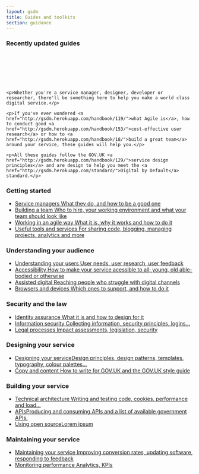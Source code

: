 ```yaml
---
layout: gsdm
title: Guides and toolkits
section: guidance
---
```


<div class="guides-intro">
  <div class="recently-updated">
    <h3>Recently updated guides</h3>
    <br />
    <br />
    <br />
    <br />
    <br />
  </div>
  <div class="getting-started">

    <p>Whether you're a service manager, designer, developer or researcher, there'll be something here to help you make a world class digital service.</p>

    <p>If you've ever wondered <a href="http://gsdm.herokuapp.com/handbook/119/">what Agile is</a>, how to conduct good <a href="http://gsdm.herokuapp.com/handbook/153/">cost-effective user research</a> or how to <a href="http://gsdm.herokuapp.com/handbook/18/">build a great team</a> around your service, these guides will help you.</p>

    <p>All these guides follow the GOV.UK <a href="http://gsdm.herokuapp.com/handbook/129/">service design principles</a> and are design to help you meet the <a href="http://gsdm.herokuapp.com/standard/">Digital by Default</a> standard.</p>

  </div>
</div>

<div class="topic">
  <h3>Getting started</h3>
  <ul>
      <li><a href="/guides-and-toolkits/building-a-team/servicemanager.html"><span class="title">Service managers</span><span class="description">  What they do, and how to be a good one</span></a></li>
      <li><a href="/guides-and-toolkits/building-a-team/"><span class="title">Building a team</span><span class="description">  Who to hire, your working environment and what your team should look like</span></a></li>
      <li><a href="/guides-and-toolkits/working-in-an-agile-way/"><span class="title">Working in an agile way</span><span class="description">  What it is, why it works and how to do it</span></a></li>
      <li><a href="/guides-and-toolkits/tools-and-services/"><span class="title">Useful tools and services</span><span class="description">  For sharing code, blogging, managing projects, analytics and more</span></a></li>
  </ul>
</div>
<div class="topic">
<h3>Understanding your audience</h3>
  <ul>
      <li><a href="/handbook/29/"><span class="title">Understanding your users</span><span class="description">  User needs, user research, user feedback</span></a></li>
      <li><a href="/handbook/29/"><span class="title">Accessibility</span><span class="description">  How to make your service acessible to all; young, old able-bodied or otherwise</span></a></li>
      <li><a href="/handbook/29/"><span class="title">Assisted digital</span><span class="description">  Reaching people who struggle with digital channels</span></a></li>
      <li><a href="/handbook/29/"><span class="title">Browsers and devices</span><span class="description">  Which ones to support, and how to do it</span></a></li>
  </ul>
</div>
<div class="topic">
<h3>Security and the law</h3>
<ul>
    <li><a href="/handbook/29/"><span class="title">Identity assurance</span><span class="description">  What it is and how to design for it</span></a></li>
    <li><a href="/handbook/29/"><span class="title">Information security</span><span class="description">  Collecting information, security principles, logins...</span></a></li>
    <li><a href="/handbook/29/"><span class="title">Legal processes</span><span class="description"> Impact assessments, legislation, security</span></a></li>
</ul>
</div>
<div class="topic">
<h3>Designing your service</h3>
  <ul>
    <li><a href="/handbook/29/"><span class="title">Designing your service</span><span class="description">Design principles, design patterns, templates, typography, colour palettes...</span></a></li>
    <li><a href="/handbook/29/"><span class="title">Copy and content</span><span class="description">  How to write for GOV.UK and the GOV.UK style guide</span></a></li>
  </ul>
</div>
<div class="topic">
<h3>Building your service</h3>
  <ul>
      <li><a href="/handbook/29/"><span class="title">Technical architecture</span><span class="description">  Writing and testing code, cookies, performance and load...</span></a></li>
      <li><a href="/handbook/29/"><span class="title">APIs</span><span class="description">Producing and consuming APIs and a list of available government APIs.</span></a></li>
      <li><a href="/handbook/29/"><span class="title">Using open source</span><span class="description">Lorem ipsum</span></a></li>
    </ul>
</div>
<div class="topic">
<h3>Maintaining your service</h3>
  <ul>
      <li><a href="/handbook/29/"><span class="title">Maintaining your service</span><span class="description">  Improving conversion rates, updating software,  responding to feedback</span></a></li>
      <li><a href="/handbook/29/"><span class="title">Monitoring performance</span><span class="description">  Analytics, KPIs</span></a></li>
  </ul>
</div>


<!--

<div class="categories">
  <div>  
    <h3>Accessibility</h3>
    <ul>
      <li><a href="/guides-and-toolkits/accessibility/accessibilityrequirements.html">Accesibility requirements</a></li>
      <li><a href="/guides-and-toolkits/accessibility/accessibilitystatementsandpolicies.html">Accesibility statements and policies</a></li>
      <li><a href="/guides-and-toolkits/accessibility/wcag2guidelines.html">WCAG 2.0 guidelines</a></li>
    </ul>
  </div>
  <div>
    <h3>APIs</h3>
    <ul>
      <li><a href="/guides-and-toolkits/apis/producingapis.html">Producing APIs</a></li>
      <li><a href="/guides-and-toolkits/apis/usingapis.html">Using APIs</a></li>
    </ul>
  </div>
  <div>
    <h3>Assisted digital</h3>
    <ul>
      <li><a href="/guides-and-toolkits/assisted-digital/assisteddigitalaudiencesize.html">Audience size</a></li>
      <li><a href="/guides-and-toolkits/assisted-digital/deliverymodels.html">Delivery models</a></li>
      <li><a href="/guides-and-toolkits/assisted-digital/whatisassisteddigital.html">What is assisted digital?</a></li>
    </ul>
  </div>
  <div>
    <h3>Building a team</h3>
    <ul>
      <li><a href="/guides-and-toolkits/building-a-team/accessibilityskills.html">Accessibility skills</a></li>
      <li><a href="/guides-and-toolkits/building-a-team/analyticsskills.html">Analytics skills</a></li>
      <li><a href="/guides-and-toolkits/building-a-team/designskills.html">Design skills</a></li>   
      <li><a href="/guides-and-toolkits/building-a-team/managingconsultantsprocuredspecialists.html">Managing consultants/procured specialists</a></li>
      <li><a href="/guides-and-toolkits/building-a-team/procuringconcultantspecialists.html">Procuring consultants and specialists</a></li>     
      <li><a href="/guides-and-toolkits/building-a-team/securityskills.html">Security skills</a></li>           
      <li><a href="/guides-and-toolkits/building-a-team/servicemanager.html">Service manager</a></li>  
      <li><a href="/guides-and-toolkits/building-a-team/whatateamlookslike.html">What a team looks like</a></li>       
      <li><a href="/guides-and-toolkits/building-a-team/workingenvironment.html">Working environment</a></li>          
    </ul>
  </div>
  <div>
    <h3>Colours</h3>
    <ul>
      <li><a href="/guides-and-toolkits/colours/greys.html">Greys</a></li>
      <li><a href="/guides-and-toolkits/colours/index.html">Colour palettes</a></li>    
    </ul>
  </div>
  <div>
    <h3>Cookies</h3>
    <ul>
      <li><a href="/guides-and-toolkits/cookies/cookiewarnings.html">Cookie warnings</a></li>
      <li><a href="/guides-and-toolkits/cookies/usingcookies.html">Using cookies</a></li>   
    </ul>
  </div>
  <div>
    <h3>Copy and content</h3>
    <ul>
      <li><a href="/guides-and-toolkits/copy-and-content/alphabetawarnings.html">Alpha and beta warnings</a></li>
      <li><a href="/guides-and-toolkits/copy-and-content/commonactions.html">Common actions</a></li>    
      <li><a href="/guides-and-toolkits/copy-and-content/copyinofflineorassisteddigitalchannels.html">Copy in offline or Assisted Digital channels</a></li><li><a href="/guides-and-toolkits/copy-and-content/errormessages.html">Error messages</a></li>         
      <li><a href="/guides-and-toolkits/copy-and-content/howtowrite.html">How to write</a></li>
      <li><a href="/guides-and-toolkits/copy-and-content/readingages.html">Reading ages</a></li>            
      <li><a href="/guides-and-toolkits/copy-and-content/styleguide.html">Style guide</a></li>    
      <li><a href="/guides-and-toolkits/copy-and-content/termsandconditions.html">Terms and conditions</a></li>       
      <li><a href="/guides-and-toolkits/copy-and-content/transactionalmicrocopy.html">Transactional microcopy</a></li>            
      <li><a href="/guides-and-toolkits/copy-and-content/wordstoavoid.html">Words to avoid</a></li>               
    </ul>
  </div>
  <div>
    <h3>Design patterns</h3>
    <ul>
        <li><a href="/guides-and-toolkits/design-patterns/index">Getting started</a></li>       
        <li><a href="/guides-and-toolkits/design-patterns/accordion-form.html">Accordion form</a></li>
        <li><a href="/guides-and-toolkits/design-patterns/buttons.html">Buttons</a></li>   
        <li><a href="/guides-and-toolkits/design-patterns/contact-details.html">Contact details</a></li>   
        <li><a href="/guides-and-toolkits/design-patterns/emphasised-form-controls.html">Emphasised form controls</a></li>
        <li><a href="/guides-and-toolkits/design-patterns/form-anatomy.html">Form anatomy</a></li>
        <li><a href="/guides-and-toolkits/design-patterns/hidden-form-controls.html">Hidden form controls</a></li>   
        <li><a href="/guides-and-toolkits/design-patterns/how-to-use.html">How to use</a></li>       
        <li><a href="/guides-and-toolkits/design-patterns/panels.html">Panels</a></li>
        <li><a href="/guides-and-toolkits/design-patterns/progress-indicator.html">Progress indicator</a></li>
        <li><a href="/guides-and-toolkits/design-patterns/registration-form.html">Registration Form</a></li>   
        <li><a href="/guides-and-toolkits/design-patterns/regular-grid.html">Regular grid</a></li>
        <li><a href="/guides-and-toolkits/design-patterns/show-hide.html">Show and hide</a></li>   
        <li><a href="/guides-and-toolkits/design-patterns/show-hide-animated.html">Show and hide (animated)</a></li>   
    </ul>
  </div>
  <div>
    <h3>Designing your service</h3>
    <ul>
        <li><a href="/guides-and-toolkits/designing-your-service/browsercompatability.html">Browser compatibility</a></li>
        <li><a href="/guides-and-toolkits/designing-your-service/buildingprototypes.html">Building prototypes</a></li>
        <li><a href="/guides-and-toolkits/designing-your-service/colourpalettes.html">Colour palettes</a></li>    
        <li><a href="/guides-and-toolkits/designing-your-service/commonpitfallsofdesign.html">Common pitfalls of design</a></li>        
        <li><a href="/guides-and-toolkits/designing-your-service/designingtheinformationyoucollect.html">Designing the information you collect</a></li>
        <li><a href="/guides-and-toolkits/designing-your-service/designpatterns.html">Design patterns</a></li>
      <li><a href="/guides-and-toolkits/designing-your-service/designprincipals.html">Design principals</a></li>
       <li><a href="/guides-and-toolkits/designing-your-service/impactlevels.html">Impact levels</a></li>
       <li><a href="/guides-and-toolkits/designing-your-service/incorperatingdataintodesign.html">Incorperating data into design</a></li>  
       <li><a href="/guides-and-toolkits/designing-your-service/legislativebarrierstodesign.html">Legislative barriers to design</a></li>    
       <li><a href="/guides-and-toolkits/designing-your-service/pagetemplates.html">Page templates</a></li>  
       <li><a href="/guides-and-toolkits/designing-your-service/scssrepo.html">SCSS repository</a></li> 
       <li><a href="/guides-and-toolkits/designing-your-service/sharedassetlibraries.html">Shared asset libraries</a></li>     
       <li><a href="/guides-and-toolkits/designing-your-service/startandendoftransactionpages.html">Start and end of transaction pages</a></li>
       <li><a href="/guides-and-toolkits/designing-your-service/typography.html">Typography</a></li>       
       <li><a href="/guides-and-toolkits/designing-your-service/understandingthesecuritylevel.html">Understanding the security level</a></li>            
       <li><a href="/guides-and-toolkits/designing-your-service/urldesign.html">URL design</a></li>     
    </ul>
  </div>
  <div>
    <h3>Information security</h3>
    <ul>
      <li><a href="/guides-and-toolkits/information-security/fadingpolicy.html">'Fading' policy</a></li>
      <li><a href="/guides-and-toolkits/information-security/informationsecurity.html">Information security</a></li>    
      <li><a href="/guides-and-toolkits/information-security/ocsaguidance.html">OCSA guidance</a></li>
      <li><a href="/guides-and-toolkits/information-security/siroskillsrequirements.html">SIRO skills</a></li>    
      <li><a href="/guides-and-toolkits/information-security/whoownsuserinformation.html">Who owns user information</a></li>
    </ul>
  </div>
  <div>
    <h3>KPIs and analytics</h3>
    <ul>
      <li><a href="/guides-and-toolkits/apis/configureinganalyticstools.html">Configuring analytics tools</a></li>
      <li><a href="/guides-and-toolkits/apis/definingkpis.html">Defining KPIs</a></li>
      <li><a href="/guides-and-toolkits/apis/implementingcostpertransactionmeasure.html">Implementing cost per transaction measure</a></li>   
      <li><a href="/guides-and-toolkits/apis/implementingcustomersatisfactionmeasure.html">Implementing customer satisfaction measure</a></li>        
      <li><a href="/guides-and-toolkits/apis/implementingtransactionsuccessmetric.html">Implementing transaction success metric</a></li>            
      <li><a href="/guides-and-toolkits/apis/settingperformancegoalsovertime.html">Setting performance goals over time</a></li>               
    </ul>
  </div>

  <div>
    <h3>Legal processes</h3>
    <ul>
      <li><a href="/guides-and-toolkits/legal-processes/assuranceandaccreditation.html">Assurance and accreditation</a></li>
      <li><a href="/guides-and-toolkits/legal-processes/csgapprovedprocurement.html">CSG approved procurement</a></li>
      <li><a href="/guides-and-toolkits/legal-processes/impactassessment.html">Impact assessment</a></li>   
      <li><a href="/guides-and-toolkits/legal-processes/ithealthcheck.html">IT health check</a></li>        
      <li><a href="/guides-and-toolkits/legal-processes/openstandardsandlicencing.html">Open standards and licencing</a></li>
    </ul>
  </div>

  <div>
    <h3>Maintaining services</h3>
    <ul>
      <li><a href="/guides-and-toolkits/maintaining-services/actingonuserfeedback.html">Acting on user feedback</a></li>
      <li><a href="/guides-and-toolkits/maintaining-services/hosting.html">Hosting</a></li>
      <li><a href="/guides-and-toolkits/maintaining-services/monitoring.html">Monitoring</a></li>   
      <li><a href="/guides-and-toolkits/maintaining-services/releasestrategies.html">Release strategies</a></li>        
    </ul>
  </div>

  <div>
    <h3>Optimising service performance</h3>
    <ul>
      <li><a href="/guides-and-toolkits/optimising-service-performance/conversionrates.html">Conversion rates</a></li>
      <li><a href="/guides-and-toolkits/optimising-service-performance/datastyleguide.html">Data style guide</a></li>   
      <li><a href="/guides-and-toolkits/optimising-service-performance/multivariatetesting.html">Multivariate testing</a></li>        
    </ul>
  </div>

  <div>
    <h3>Planning to monitor performance</h3>
    <ul>
      <li><a href="/guides-and-toolkits/planning-to-monitor-performance/performanceframework.html">Performance framework</a></li>
      <li><a href="/guides-and-toolkits/planning-to-monitor-performance/settingabaseline.html">Setting a baseline</a></li>    
    </ul>
  </div>

  <div>
    <h3>Technical architecture</h3>
    <ul>
      <li><a href="/guides-and-toolkits/technical-architecture/codetesting.html">Code testing</a></li>
      <li><a href="/guides-and-toolkits/technical-architecture/configurationmanagement.html">Confirguration management</a></li>   
      <li><a href="/guides-and-toolkits/technical-architecture/domainnames.html">Domain names</a></li>        
      <li><a href="/guides-and-toolkits/technical-architecture/loadandperformancetesting.html">Load and performance testing</a></li>            
      <li><a href="/guides-and-toolkits/technical-architecture/logins.html">Logins</a></li> 
      <li><a href="/guides-and-toolkits/technical-architecture/opensourceconsiderations.html">Open source considerations</a></li>       
      <li><a href="/guides-and-toolkits/technical-architecture/penetrationtesting.html">Penetration testing</a></li>                        
      <li><a href="/guides-and-toolkits/technical-architecture/sandboxandstagingservers.html">Sandbox and staging servers</a></li>
    </ul>
  </div>


  <div>
    <h3>Tools and services</h3>
    <ul>
      <li><a href="/guides-and-toolkits/tools-and-services/availableanalyticstools.html">Available analytics tools</a></li>
      <li><a href="/guides-and-toolkits/tools-and-services/blogsoftware.html">Blog software</a></li>
      <li><a href="/guides-and-toolkits/tools-and-services/feedback_and_code_review.html">Feedback and code review</a></li>
      <li><a href="/guides-and-toolkits/tools-and-services/gcloud.html">Gcloud</a></li>
      <li><a href="/guides-and-toolkits/tools-and-services/helpdesk.html">Help desk</a></li>
      <li><a href="/guides-and-toolkits/tools-and-services/irc.html">IRC group chat</a></li>
      <li><a href="/guides-and-toolkits/tools-and-services/versioncontrol.html">Version control</a></li>
    </ul>
  </div>

  <div>
    <h3>User feedback</h3>
    <ul>
      <li><a href="/guides-and-toolkits/user-feedback/sentimentanalysis.html">Greys</a></li>
    </ul>
  </div>

  <div>
    <h3>User research</h3>
    <ul>
      <li><a href="/guides-and-toolkits/user-research/cardsorting.html">Card sorting</a></li>
      <li><a href="/guides-and-toolkits/user-research/communityusergroups.html">Community user groups</a></li>    
      <li><a href="/guides-and-toolkits/user-research/conceptalphatesting.html">Concept / alpha testing</a></li>      
      <li><a href="/guides-and-toolkits/user-research/communityusergroups.html">Community user groups</a></li>     
      <li><a href="/guides-and-toolkits/user-research/discussionguides.html">Discussion guides</a></li>        
      <li><a href="/guides-and-toolkits/user-research/ethnographicresearch.html">Ethnographic research</a></li>           
      <li><a href="/guides-and-toolkits/user-research/focusgroupsminigroupsandinterviews.html">focus-groups / mini-groups and interviews</a></li>
      <li><a href="/guides-and-toolkits/user-research/guerillatesting.html">Guerilla testing</a></li>
      <li><a href="/guides-and-toolkits/user-research/heuristicevaluations.html">Heuristic evaluations</a></li>
      <li><a href="/guides-and-toolkits/user-research/introductiontouserresearch.html">Introduction to user research</a></li>       
      <li><a href="/guides-and-toolkits/user-research/labbasedusertesting.html">lab-based user research</a></li>   
      <li><a href="/guides-and-toolkits/user-research/onlineomnibussurveying.html">Online omnibus surveying</a></li>             
      <li><a href="/guides-and-toolkits/user-research/onlineresearchpanels.html">Online research panels</a></li>                  
      <li><a href="/guides-and-toolkits/user-research/remoteusabilitysummativetesting.html">Remote usability summative research</a></li>     
      <li><a href="/guides-and-toolkits/user-research/samedayusertesting.html">Same day user research</a></li>     
      <li><a href="/guides-and-toolkits/user-research/samplingmethodologies.html">Sampling methodologies</a></li>  
      <li><a href="/guides-and-toolkits/user-research/surveydesign.html">Survey design</a></li>   
      <li><a href="/guides-and-toolkits/user-research/userresearchbriefs.html">User research briefs</a></li>          
      <li><a href="/guides-and-toolkits/user-research/userresearchsurveys.html">User research surveys</a></li>                              
      <li><a href="/guides-and-toolkits/user-research/userresearchtools.html">User research tools</a></li>                                  
    </ul>
  </div>

  <div>
    <h3>Users of your service</h3>
    <ul>
        <li><a href="/guides-and-toolkits/users-of-your-service/understandinguserneeds.html">Acting on user feedback</a></li>
    </ul>
  </div>

  <div>
    <h3>Working in an agile way</h3>
    <ul>
        <li><a href="/guides-and-toolkits/working-in-an-agile-way/runningretrospectives.html">Running retrospectives</a></li>
        <li><a href="/guides-and-toolkits/working-in-an-agile-way/structuringsprintcyclesandstandups.html">Structuring sprint cycles and standups</a></li>    
        <li><a href="/guides-and-toolkits/working-in-an-agile-way/whatagilelookslike.html">What agile looks like</a></li>       
        <li><a href="/guides-and-toolkits/working-in-an-agile-way/writinguserstories.html">Writing user stories</a></li>            
    </ul>
  </div>
</div>

-->